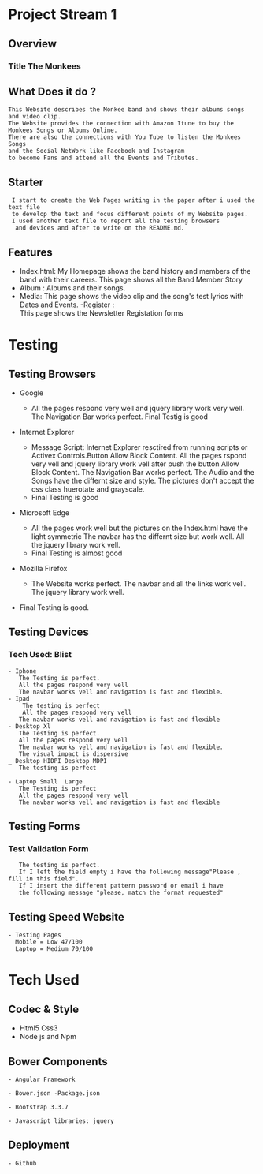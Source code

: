 # Project Stream 1
## Overview
### Title The Monkees
## What Does it do ?
    This Website describes the Monkee band and shows their albums songs and video clip.
    The Website provides the connection with Amazon Itune to buy the Monkees Songs or Albums Online.
    There are also the connections with You Tube to listen the Monkees Songs  
    and the Social NetWork like Facebook and Instagram
    to become Fans and attend all the Events and Tributes.
## Starter
     I start to create the Web Pages writing in the paper after i used the text file 
     to develop the text and focus different points of my Website pages. 
     I used another text file to report all the testing browsers
      and devices and after to write on the README.md.      
## Features
- Index.html:
     My Homepage shows the band history and members of the band with their careers.
     This page shows all the Band Member Story 
- Album : 
    Albums and their songs. 
- Media: 
     This page shows the video clip and  the song's test lyrics with Dates and Events.
-Register :  
     This page shows the Newsletter Registation forms
# Testing

## Testing Browsers
- Google 
   - All the pages respond very well and jquery library work very well.
     The Navigation Bar works perfect.
     Final  Testig is good

- Internet Explorer   
    - Message Script: Internet Explorer resctired from running scripts or Activex Controls.Button  Allow Block Content.
     All the pages rspond very vell and jquery library work vell after  push the button Allow Block Content.
     The Navigation Bar works perfect.
     The Audio and the Songs have the differnt size and style.
     The pictures don't accept the css class huerotate and grayscale.
    - Final Testing is good
- Microsoft Edge
  - All the pages work well but the pictures on the Index.html have the light symmetric
    The navbar has the differnt size but work well.
    All the jquery library work vell.
  - Final Testing is almost good   
- Mozilla Firefox
    - The Website works perfect.
      The navbar and all the links work vell.
      The jquery library work well.
- Final Testing is good.

## Testing Devices

  ### Tech Used: Blist

    - Iphone 
       The Testing is perfect.
       All the pages respond very vell
       The navbar works vell and navigation is fast and flexible.
    - Ipad
        The testing is perfect
        All the pages respond very vell
       The navbar works vell and navigation is fast and flexible
    - Desktop Xl
       The Testing is perfect.
       All the pages respond very vell
       The navbar works vell and navigation is fast and flexible.
       The visual impact is dispersive
    _ Desktop HIDPI Desktop MDPI   
       The testing is perfect

    - Laptop Small  Large
       The Testing is perfect
       All the pages respond very vell
       The navbar works vell and navigation is fast and flexible
##  Testing Forms
   ### Test Validation Form
       The testing is perfect.
       If I left the field empty i have the following message"Please , fill in this field".
       If I insert the different pattern password or email i have 
       the following message "please, match the format requested" 
##   Testing Speed Website
    - Testing Pages
      Mobile = Low 47/100
      Laptop = Medium 70/100      
                
# Tech Used
## Codec & Style
- Html5 Css3
- Node js and Npm
## Bower Components
    - Angular Framework

    - Bower.json -Package.json

    - Bootstrap 3.3.7

    - Javascript libraries: jquery
## Deployment
    - Github

